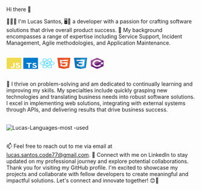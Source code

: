 Hi there 👋

👨🏻‍💻 I'm Lucas Santos, 
🖥️🚀 a developer with a passion for crafting software solutions that drive overall product success. 
💼 My background encompasses a range of expertise including Service Support, Incident Management, Agile methodologies, and Application Maintenance.

<div style="display: inline_block"><br>
  <img align="center" alt="Lucas-Js" height="30" width="40" src="https://raw.githubusercontent.com/devicons/devicon/master/icons/javascript/javascript-plain.svg">
  <img align="center" alt="Lucas-Ts" height="30" width="40" src="https://raw.githubusercontent.com/devicons/devicon/master/icons/typescript/typescript-plain.svg">
  <img align="center" alt="Lucas-React" height="30" width="40" src="https://raw.githubusercontent.com/devicons/devicon/master/icons/react/react-original.svg">
  <img align="center" alt="Lucas-HTML" height="30" width="40" src="https://raw.githubusercontent.com/devicons/devicon/master/icons/html5/html5-original.svg">
  <img align="center" alt="Lucas-CSS" height="30" width="40" src="https://raw.githubusercontent.com/devicons/devicon/master/icons/css3/css3-original.svg">
  <img align="center" alt="Lucas-Csharp" height="30" width="40" src="https://raw.githubusercontent.com/devicons/devicon/master/icons/csharp/csharp-original.svg">
</div><br>

🎯 I thrive on problem-solving and am dedicated to continually learning and improving my skills. My specialties include quickly grasping new technologies and translating business needs into robust software solutions. I excel in implementing web solutions, integrating with external systems through APIs, and delivering results that drive business success.

<div style="display: inline_block"><br>
  <img height="180em" alt="Lucas-Languages-most -used" src="https://github-readme-stats.vercel.app/api/top-langs/?username=LucasAlktr&layout=compact&theme=dracula">
</div><br>

📫 Feel free to reach out to me via email at lucas.santos.code77@gmail.com. 🔗 Connect with me on LinkedIn to stay updated on my professional journey and explore potential collaborations. Thank you for visiting my GitHub profile. I'm excited to showcase my projects and collaborate with fellow developers to create meaningful and impactful solutions. Let's connect and innovate together! 😊🚀
